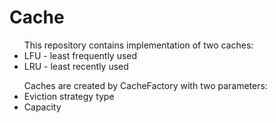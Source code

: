 # Cache

<ul>This repository contains implementation of two caches:
<li>LFU - least frequently used</li>
<li>LRU - least recently used</li>
</ul>

<ul>Caches are created by CacheFactory with two parameters:
<li>Eviction strategy type</li>
<li>Capacity</li>
</ul>

